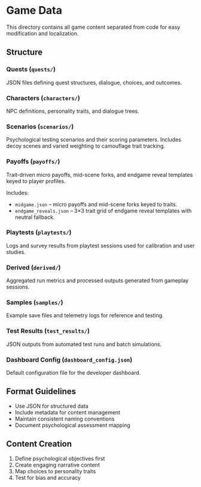 # Game Data

This directory contains all game content separated from code for easy modification and localization.

## Structure

### Quests (`quests/`)
JSON files defining quest structures, dialogue, choices, and outcomes.

### Characters (`characters/`)
NPC definitions, personality traits, and dialogue trees.

### Scenarios (`scenarios/`)
Psychological testing scenarios and their scoring parameters. Includes decoy scenes and varied weighting to camouflage trait tracking.


### Payoffs (`payoffs/`)
Trait-driven micro payoffs, mid-scene forks, and endgame reveal templates keyed to player profiles.

Includes:
- `midgame.json` – micro payoffs and mid-scene forks keyed to traits.
- `endgame_reveals.json` – 3×3 trait grid of endgame reveal templates with neutral fallback.

### Playtests (`playtests/`)
Logs and survey results from playtest sessions used for calibration and user studies.

### Derived (`derived/`)
Aggregated run metrics and processed outputs generated from gameplay sessions.

### Samples (`samples/`)
Example save files and telemetry logs for reference and testing.

### Test Results (`test_results/`)
JSON outputs from automated test runs and batch simulations.

### Dashboard Config (`dashboard_config.json`)
Default configuration file for the developer dashboard.


## Format Guidelines
- Use JSON for structured data
- Include metadata for content management
- Maintain consistent naming conventions
- Document psychological assessment mapping

## Content Creation
1. Define psychological objectives first
2. Create engaging narrative content
3. Map choices to personality traits
4. Test for bias and accuracy
